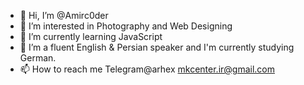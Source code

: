 - 👋 Hi, I’m @Amirc0der
- 👀 I’m interested in Photography and Web Designing
- 🌱 I’m currently learning JavaScript
- 💞️ I’m a fluent English & Persian speaker and I'm currently studying German. 
- 📫 How to reach me 
          Telegram@arhex
          mkcenter.ir@gmail.com

<!---
Amirc0der/Amirc0der is a ✨ special ✨ repository because its `README.md` (this file) appears on your GitHub profile.
You can click the Preview link to take a look at your changes.
--->
